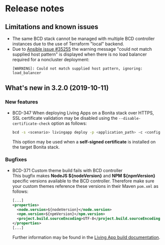 # Release notes

## Limitations and known issues

* The same BCD stack cannot be managed with multiple BCD controller instances due to the use of Terraform "local" backend.
* Due to [Ansible issue #35255](https://github.com/ansible/ansible/issues/35255) the warning message "could not match supplied host pattern" is displayed when there is no load balancer required for a noncluster deployment:
  ```
  [WARNING]: Could not match supplied host pattern, ignoring: load_balancer
  ```

## What's new in 3.2.0 (2019-10-11)

### New features

* BCD-347 When deploying Living Apps on a Bonita stack over HTTPS, SSL certificate validation may be disabled using the `--disable-certificate-check` option as follows:
  ```bash
  bcd -s <scenario> livingapp deploy -p <application_path> -c <configuration_path> --disable-certificate-check
  ```
  This option may be used when a **self-signed certificate** is installed on the target Bonita stack.

### Bugfixes

* BCD-371 Custom theme build fails with BCD controller  
  This bugfix makes **NodeJS ${nodeVersion}** and **NPM ${npmVersion}** specific versions available to the BCD controller. Therefore make sure your custom themes reference these versions in their Maven `pom.xml` as follows:
  ```xml
  [...]
  <properties>
    <node.version>${nodeVersion}</node.version>
    <npm.version>${npmVersion}</npm.version>
    <project.build.sourceEncoding>UTF-8</project.build.sourceEncoding>
  </properties>
  [...]
  ```
  Further information may be found in the [Living App build documentation](https://documentation.bonitasoft.com/bcd/${varVersion}/livingapp_build#toc1).
